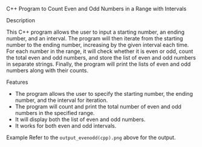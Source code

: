 C++ Program to Count Even and Odd Numbers in a Range with Intervals

 Description

This C++ program allows the user to input a starting number, an ending number, and an interval. The program will then iterate from the starting number to the ending number, increasing by the given interval each time. For each number in the range, it will check whether it is even or odd, count the total even and odd numbers, and store the list of even and odd numbers in separate strings. Finally, the program will print the lists of even and odd numbers along with their counts.

Features
- The program allows the user to specify the starting number, the ending number, and the interval for iteration.
- The program will count and print the total number of even and odd numbers in the specified range.
- It will display both the list of even and odd numbers.
- It works for both even and odd intervals.

Example
Refer to the `output_evenodd(cpp).png` above for the output.
